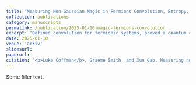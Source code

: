 ```yaml
---
title: "Measuring Non-Gaussian Magic in Fermions Convolution, Entropy, and the Violation of Wicks Theorem and the Matchgate Identity"
collection: publications
category: manuscripts
permalink: /publication/2025-01-10-magic-fermions-convolution
excerpt: 'Defined convolution for fermionic systems, proved a quantum central limit theorem, and introduced efficient magic measures via relative entropy, violation of Wicks Theorem and the Matchgate identity.'
date: 2025-01-10
venue: 'arXiv'
slidesurl:
paperurl:
citation: '<b>Luke Coffman</b>, Graeme Smith, and Xun Gao. Measuring non-Gaussian magic in fermions: entropy, convolution, and the violation of Wicks theorem and the matchgate identity. arXiv, Jan. 2025.'
---
```


Some filler text.
